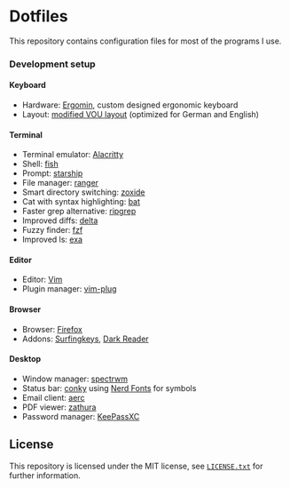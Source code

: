 # Dotfiles
This repository contains configuration files for most of the programs I use.

### Development setup
#### Keyboard
* Hardware: [Ergomin](https://github.com/julianschuler/keyboards/tree/master/ergomin), custom designed ergonomic keyboard
* Layout: [modified VOU layout](https://github.com/julianschuler/keyboards/blob/master/ergomin/qmk/keymaps/julianschuler/keymap.c#L52) (optimized for German and English)

#### Terminal
* Terminal emulator: [Alacritty](https://alacritty.org/)
* Shell: [fish](https://github.com/fish-shell/fish-shell)
* Prompt: [starship](https://github.com/starship/starship)
* File manager: [ranger](https://github.com/ranger/ranger)
* Smart directory switching: [zoxide](https://github.com/ajeetdsouza/zoxide)
* Cat with syntax highlighting: [bat](https://github.com/sharkdp/bat)
* Faster grep alternative: [ripgrep](https://github.com/BurntSushi/ripgrep)
* Improved diffs: [delta](https://github.com/dandavison/delta)
* Fuzzy finder: [fzf](https://github.com/junegunn/fzf)
* Improved ls: [exa](https://github.com/ogham/exa)

#### Editor
* Editor: [Vim](https://github.com/vim/vim)
* Plugin manager: [vim-plug](https://github.com/junegunn/vim-plug)

#### Browser
* Browser: [Firefox](https://www.mozilla.org/de/firefox/new)
* Addons: [Surfingkeys](https://github.com/brookhong/Surfingkeys), [Dark Reader](https://github.com/darkreader/darkreader)

#### Desktop
* Window manager: [spectrwm](https://github.com/conformal/spectrwm)
* Status bar: [conky](https://github.com/brndnmtthws/conky) using [Nerd Fonts](https://www.nerdfonts.com) for symbols
* Email client: [aerc](https://git.sr.ht/~rjarry/aerc)
* PDF viewer: [zathura](https://pwmt.org/projects/zathura)
* Password manager: [KeePassXC](https://keepassxc.org)

## License
This repository is licensed under the MIT license, see [`LICENSE.txt`](LICENSE.txt) for further information.
